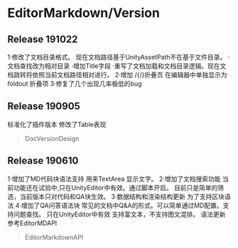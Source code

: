 ﻿# EditorMarkdown/Version
## Release 191022
1·修改了文档目录格式。
现在文档路径基于UnityAssetPath不在基于文件目录。
·文档查找改为相对目录
·增加Title字段
·重写了文档加载和文档目录逻辑。现在文档跳转将依照当前文档路径相对进行。
2·增加 /{/}折叠页
在编辑器中单独显示为foldout 折叠项
3·修复了几个出现几率极低的bug
## Release 190905
标准化了插件版本
修改了Table表现
>DocVersionDesign
## Release 190610

1·增加了MD代码块语法支持
用来TextArea 显示文字。
2·增加了文档搜索功能
当前功能还在试验中,只在UnityEditor中有效。通过脚本开启。
目前只是简单的筛选，当前版本只对代码和QA块生效。
3·数据结构和渲染结构更新
为了支持区块语法
4·增加了QA问答语法块
常见的文档中Q&A的形式。可以简单通过MD配置。支持问题查找。
只在UnityEditor中有效
支持富文本，不支持图文混排。
语法更新参考EditorMDAPI
>EditorMarkdownAPI

